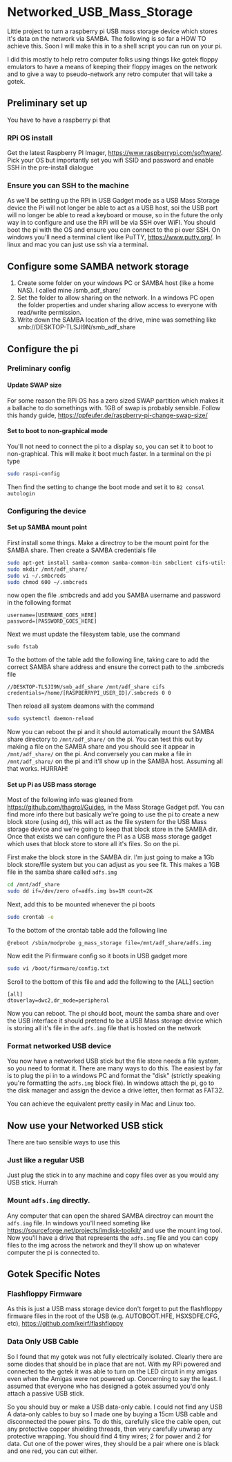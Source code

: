 # Networked_USB_Mass_Storage

Little project to turn a raspberry pi USB mass storage device which stores it's data on the network via SAMBA. The following is so far a HOW TO achieve this. Soon I will make this in to a shell script you can run on your pi.

I did this mostly to help retro computer folks using things like gotek floppy emulators to have a means of keeping their floppy images on the network and to give a way to pseudo-network any retro computer that will take a gotek. 

## Preliminary set up

You have to have a raspberry pi that

### RPi OS install

Get the latest Raspberry PI Imager, https://www.raspberrypi.com/software/. Pick your OS but importantly set you wifi SSID and password and enable SSH in the pre-install dialogue

### Ensure you can SSH to the machine

As we'll be setting up the RPi in USB Gadget mode as a USB Mass Storage device the Pi will not longer be able to act as a USB host, soi the USB port will no longer be able to read a keyboard or mouse, so in the future the only way in to configure and use the RPi will be via SSH over WiFI. You should boot the pi with the OS and ensure you can connect to the pi over SSH. On windows you'll need a terminal client like PuTTY, https://www.putty.org/. In linux and mac you can just use ssh via a terminal.

## Configure some SAMBA network storage

1. Create some folder on your windows PC or SAMBA host (like a home NAS). I called mine /smb_adf_share/
2. Set the folder to allow sharing on the network. In a windows PC open the folder properties and under sharing allow access to everyone with read/write permission.
3. Write down the SAMBA location of the drive, mine was something like smb://DESKTOP-TLSJI9N/smb_adf_share

## Configure the pi

### Preliminary config

#### Update SWAP size

For some reason the RPi OS has a zero sized SWAP partition which makes it a ballache to do somethings with. 1GB of swap is probably sensible. Follow this handy guide, https://ppfeufer.de/raspberry-pi-change-swap-size/

#### Set to boot to non-graphical mode

You'll not need to connect the pi to a display so, you can set it to boot to non-graphical. This will make it boot much faster. In a terminal on the pi type

``` bash
sudo raspi-config
```

Then find the setting to change the boot mode and set it to `B2 consol autologin`

### Configuring the device

#### Set up SAMBA mount point

First install some things. Make a directroy to be the mount point for the SAMBA share. Then create a SAMBA credentials file

``` bash
sudo apt-get install samba-common samba-common-bin smbclient cifs-utils
sudo mkdir /mnt/adf_share/
sudo vi ~/.smbcreds
sudo chmod 600 ~/.smbcreds
```
now open the file .smbcreds and add you SAMBA username and password in the following format
 
```
username=[USERNAME_GOES_HERE]
password=[PASSWORD_GOES_HERE]
```

Next we must update the filesystem table, use the command

```
sudo fstab
```
To the bottom of the table add the following line, taking care to add the correct SAMBA share address and ensure the correct path to the .smbcreds file

```
//DESKTOP-TLSJI9N/smb_adf_share /mnt/adf_share cifs credentials=/home/[RASPBERRYPI_USER_ID]/.smbcreds 0 0
```

Then reload all system deamons with the command

``` bash
sudo systemctl daemon-reload
```

Now you can reboot the pi and it should automatically mount the SAMBA share directory to `/mnt/adf_share/` on the pi. You can test this out by making a file on the SAMBA share and you should see it appear in `/mnt/adf_share/` on the pi. And conversely you can make a file in `/mnt/adf_share/` on the pi and it'll show up in the SAMBA host. Assuming all that works. HURRAH!

#### Set up Pi as USB mass storage

Most of the following info was gleaned from https://github.com/thagrol/Guides, in the Mass Storage Gadget pdf. You can find more info there but basically we're going to use the pi to create a new block store (using `dd`), this will act as the file system for the USB Mass storage device and we're going to keep that block store in the SAMBA dir. Once that exists we can configure the PI as a USB mass storage gadget which uses that block store to store all it's files. So on the pi.

First make the block store in the SAMBA dir. I'm just going to make a 1Gb block store/file system but you can adjust as you see fit. This makes a 1GB file in the samba share called `adfs.img`

``` bash
cd /mnt/adf_share
sudo dd if=/dev/zero of=adfs.img bs=1M count=2K
```

Next, add this to be mounted whenever the pi boots

``` bash
sudo crontab -e
```
To the bottom of the crontab table add the following line

```
@reboot /sbin/modprobe g_mass_storage file=/mnt/adf_share/adfs.img
```
Now edit the Pi firmware config so it boots in USB gadget more
``` bash
sudo vi /boot/firmware/config.txt
```
Scroll to the bottom of this file and add the following to the [ALL] section
```
[all]
dtoverlay=dwc2,dr_mode=peripheral
```
Now you can reboot. The pi should boot, mount the samba share and over the USB interface it should pretend to be a USB Mass storage device which is storing all it's file in the `adfs.img` file that is hosted on the network

### Format networked USB device

You now have a networked USB stick but the file store needs a file system, so you need to format it. There are many ways to do this. The easiest by far is to plug the pi in to a windows PC and format the "disk" (strictly speaking you're formatting the `adfs.img` block file). In windows attach the pi, go to the disk manager and assign the device a drive letter, then format as FAT32.

You can achieve the equivalent pretty easily in Mac and Linux too.

## Now use your Networked USB stick

There are two sensible ways to use this

### Just like a regular USB

Just plug the stick in to any machine and copy files over as you would any USB stick. Hurrah

### Mount `adfs.img` directly.

Any computer that can open the shared SAMBA directroy can mount the `adfs.img` file. In windows you'll need someting like https://sourceforge.net/projects/imdisk-toolkit/ and use the mount img tool. Now you'll have a drive that represents the `adfs.img` file and you can copy files to the img across the network and they'll show up on whatever computer the pi is connected to.

## Gotek Specific Notes

### Flashfloppy Firmware

As this is just a USB mass storage device don't forget to put the flashfloppy firmware files in the root of the USB (e.g. AUTOBOOT.HFE, HSXSDFE.CFG, etc), https://github.com/keirf/flashfloppy

### Data Only USB Cable

So I found that my gotek was not fully electrically isolated. Clearly there are some diodes that should be in place that are not. With my RPi powered and connected to the gotek it was able to turn on the LED circuit in my amigas even when the Amigas were not powered up. Concerning to say the least. I assumed that everyone who has designed a gotek assumed you'd only attach a passive USB stick. 

So you should buy or make a USB data-only cable. I could not find any USB A data-only cables to buy so I made one by buying a 15cm USB cable and disconnected the power pins. To do this, carefully slice the cable open, cut any protective copper shielding threads, then very carefully unwrap any protective wrapping. You should find 4 tiny wires; 2 for power and 2 for data. Cut one of the power wires, they should be a pair where one is black and one red, you can cut either.
